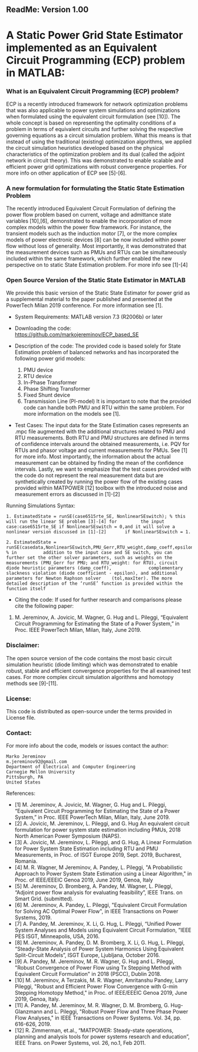 
## ReadMe: Version 1.00

# A Static Power Grid State Estimator implemented as an Equivalent Circuit Programming (ECP) problem in MATLAB:


### What is an Equivalent Circuit Programming (ECP) problem?

ECP is a recently introduced framework for network optimization problems that was also applicable to power system simulations and optimizations when formulated using the equivalent circuit formulation (see [10]). The whole concept is based on representing the optimality conditions of a problem in terms of equivalent circuits and further solving the respective governing equations as a circuit simulation problem. What this means is that instead of using the traditional (existing) optimization algorithms, we applied the circuit simulation heuristics developed based on the physical characteristics of the optimization problem and its dual (called the adjoint network in circuit theory). This was demonstrated to enable scalable and efficient power grid optimizations with robust convergence properties. For more info on other application of ECP see [5]-[6].


### A new formulation for formulating the Static State Estimation Problem

The recently introduced Equivalent Circuit Formulation of defining the power flow problem based on current, voltage and admittance state variables [10],[6], demonstrated to enable the incorporation of more complex models within the power flow framework. For instance, the transient models such as the induction motor [7], or the more complex models of power electronic devices [8] can be now included within power flow without loss of generality. Most importantly, it was demonstrated that the measurement devices such as PMUs and RTUs can be simultaneously included within the same framework, which further enabled the new perspective on to static State Estimation problem. For more info see [1]-[4]


### Open Source Version of the Static State Estimator in MATLAB

We provide this basic version of the Static State Estimator for power grid as a supplemental material to the paper published and presented at the PowerTech Milan 2019 conference. For more information see [1].


 - System Requirements:
MATLAB version 7.3 (R2006b) or later

 - Downloading the code:
https://github.com/markojereminov/ECP_based_SE

 - Description of the code:
The provided code is based solely for State Estimation problem of balanced networks and has incorporated the 	following power grid models:
    1. PMU device
    2. RTU device
    3. In-Phase Transformer
    4. Phase Shifting Transformer
    5. Fixed Shunt device
    6. Transmission Line (PI-model)
    It is important to note that the provided code can handle both PMU and RTU within the same problem. For more 	information on the models see [1]. 

 - Test Cases: The input data for the State Estimation cases represents an .mpc file augmented with the 	additional structures related to PMU and RTU measurements. Both RTU and PMU structures are defined in terms 	of confidence intervals around the obtained measurements, i.e. PQV for RTUs and phasor voltage and current 	measurements for PMUs. See [1] for more info. Most importantly, the information about the actual measurement can be 	obtained by finding the mean of the confidence intervals. Lastly, we want to  emphasize that the test cases provided 	with the code do not represent the real measurement data but are synthetically created by running the power flow of the existing cases provided within MATPOWER [12] toolbox with the introduced noise and measurement 	errors as discussed in [1]-[2]


Running Simulations Syntax:

	1. EstimatedState = runSE(case6515rte_SE, NonlinearSEswitch); % this will run the linear SE problem [3]-[4] for  		the input case:case6515rte_SE if NonlinearSEswitch = 0,and it will solve a nonlinear version discussed in [1]-[2] 		if NonlinearSEswitch = 1.

	2. EstimatedState = runSE(casedata,NonlinearSEswitch,PMU_Gerr,RTU_weight,damp_coeff,epsilon,tol,maxIter); % in 			addition to the input case and SE switch, you can further set the other solver parameters, such as weights on the 		measurements (PMU_Gerr for PMU; and RTU_weight: for RTU), circuit diode heuristic parameters (damp_coeff), 				complementary slackness violation (diode coefficient - epsilon), and additional parameters for Newton Raphson solver 	(tol,maxIter). The more detailed description of the ‘runSE’ function is provided within the function itself 


 - Citing the code: If used for further research and comparisons please cite the following paper:
1. M. Jereminov, A. Jovicic, M. Wagner, G. Hug and L. Pileggi, “Equivalent Circuit Programming for Estimating the State of a Power System,” in Proc. IEEE PowerTech Milan, Milan, Italy, June 2019. 

### Disclaimer: 
The open source version of the code contains the most basic circuit simulation heuristic (diode limiting) which was demonstrated to enable robust, stable and efficient convergence properties for the all examined test cases. For more complex circuit simulation algorithms and homotopy methods see [9]-[11].

### License: 
This code is distributed as open-source under the terms provided in License file.

### Contact:
For more info about the code, models or issues contact the author:

    Marko Jereminov
    m.jereminov92@gmail.com
    Department of Electrical and Computer Engineering
    Carnegie Mellon University 
    Pittsburgh, PA 
    United States

References: 
 - [1] M. Jereminov, A. Jovicic, M. Wagner, G. Hug and L. Pileggi, “Equivalent Circuit Programming for Estimating the State of a Power System,” in Proc. IEEE PowerTech Milan, Milan, Italy, June 2019. 
 - [2] A. Jovicic, M. Jereminov, L. Pileggi, and G. Hug An equivalent circuit formulation for power system state estimation including PMUs, 2018 North American Power Symposium (NAPS).
 - [3]  A. Jovicic, M. Jereminov, L. Pileggi, and G. Hug, A Linear Formulation for Power System State Estimation including RTU and PMU Measurements, in Proc. of ISGT Europe 2019, Sept. 2019, Bucharest, Romania.
 - [4] M. R. Wagner, M Jereminov, A. Pandey, L. Pileggi, "A Probabilistic Approach to Power System State Estimation using a Linear Algorithm," in Proc. of IEEE/EEEIC Genoa 2019, June 2019, Genoa, Italy
 - [5] M. Jereminov, D. Bromberg, A. Pandey, M. Wagner, L. Pileggi, “Adjoint power flow analysis for evaluating feasibility”, IEEE Trans. on Smart Grid. (submitted).
 - [6] M. Jereminov, A. Pandey, L. Pileggi, "Equivalent Circuit Formulation for Solving AC Optimal Power Flow", in IEEE Transactions on Power Systems, 2019.
 - [7] A. Pandey, M. Jereminov, X. Li, G. Hug, L. Pileggi, “Unified Power System Analyses and Models using Equivalent Circuit Formulation, ”IEEE PES ISGT, Minneapolis, USA, 2016.
 - [8] M. Jereminov, A. Pandey, D. M. Bromberg, X. Li, G. Hug, L. Pileggi, “Steady-State Analysis of Power System Harmonics Using Equivalent Split-Circuit Models”, ISGT Europe, Ljubljana, October 2016.
 - [9] A. Pandey, M. Jereminov, M. R. Wagner, G. Hug and L. Pileggi, "Robust Convergence of Power Flow using Tx Stepping Method with Equivalent Circuit Formulation" in 2018 (PSCC), Dublin 2018.
 - [10] M. Jereminov, A Terzakis, M. R. Wagner, Amritanshu Pandey, Larry Pileggi, "Robust and Efficient Power Flow Convergence with G-min Stepping Homotopy Method," in Proc. of IEEE/EEEIC Genoa 2019, June 2019, Genoa, Italy.
 - [11] A. Pandey, M. Jereminov, M. R. Wagner, D. M. Bromberg, G. Hug- Glanzmann and L. Pileggi, "Robust Power Flow and Three Phase Power Flow Analyses," in IEEE Transactions on Power Systems. Vol. 34, pp. 616-626, 2019.
 - [12] R. Zimmerman, et.al., “MATPOWER: Steady-state operations, planning and analysis tools for power systems research and education”, IEEE Trans. on Power Systems, vol. 26, no.1, Feb 2011.
